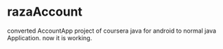 # razaAccount
converted AccountApp project of coursera java for android to normal java Application.
now it is working.
